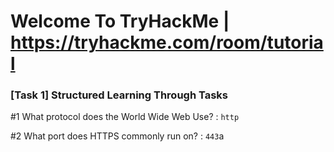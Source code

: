 # Welcome To TryHackMe | https://tryhackme.com/room/tutorial

### [Task 1] Structured Learning Through Tasks 

#1    What protocol does the World Wide Web Use? : `http`

#2    What port does HTTPS commonly run on? : `443`a
